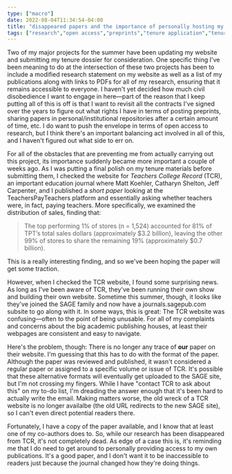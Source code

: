 ```yaml
---
type: ["macro"]
date: 2022-08-04T11:34:54-04:00
title: "disappeared papers and the importance of personally hosting my research"
tags: ["research","open access","preprints","tenure application","tenure","tenure and promotion","TeachersPayTeachers","Matt Koehler","Jeff Carpenter","Catharyn Shelton"]
---
```

Two of my major projects for the summer have been updating my website and submitting my tenure dossier for consideration. One specific thing I've been meaning to do at the intersection of these two projects has been to include a modified research statement on my website as well as a list of my publications along with links to PDFs for all of my research, ensuring that it remains accessible to everyone. I haven't yet decided how much civil disobedience I want to engage in here—part of the reason that I keep putting all of this is off is that I want to revisit all the contracts I've signed over the years to figure out what rights I have in terms of posting preprints, sharing papers in personal/institutional repositories after a certain amount of time, etc. I do want to push the envelope in terms of open access to research, but I think there's an important balancing act involved in all of this, and I haven't figured out what side to err on. 

For all of the obstacles that are preventing me from actually carrying out this project, its importance suddenly became more important a couple of weeks ago. As I was putting a final polish on my tenure materials before submitting them, I checked the website for *Teachers College Record* (TCR), an important education journal where Matt Koehler, Catharyn Shelton, Jeff Carpenter, and I published a *short paper*  looking at the TeachersPayTeachers platform and essentially asking whether teachers were, in fact, paying teachers. More specifically, we examined the distribution of sales, finding that:

> The top performing 1% of stores (n = 1,524) accounted for 81% of TPT’s total sales dollars (approximately $3.2 billion), leaving the other 99% of stores to share the remaining 19% (approximately $0.7 billion).

This is a really interesting finding, and so we've been hoping the paper will get some traction. 

However, when I checked the TCR website, I found some surprising news. As long as I've been aware of TCR, they've been running their own show and building their own website. Sometime this summer, though, it looks like they've joined the SAGE family and now have a journals.sagepub.com subsite to go along with it. In some ways, this is great: The TCR website was confusing—often to the point of being unusable. For all of my complaints and concerns about the big academic publishing houses, at least their webpages are consistent and easy to navigate.

Here's the problem, though: There is no longer any trace of **our** paper on their website. I'm guessing that this has to do with the format of the paper. Although the paper was reviewed and published, it wasn't considered a regular paper or assigned to a specific volume or issue of TCR. It's possible that these alternative formats will eventually get uploaded to the SAGE site, but I'm not crossing my fingers. While I have "contact TCR to ask about this" on my to-do list, I'm dreading the answer enough that it's been hard to actually write the email. Making matters worse, the old wreck of a TCR website is no longer availalbe (the old URL redirects to the new SAGE site), so I can't even direct potential readers there. 

Fortunately, I have a copy of the paper available, and I know that at least one of my co-authors does to. So, while our research has been disappeared from TCR, it's not completely dead. As edge of a case this is, it's reminding me that I do need to get around to personally providing access to my own publications. It's a good paper, and I don't want it to be inaccessible to readers just because the journal changed how they're doing things.
